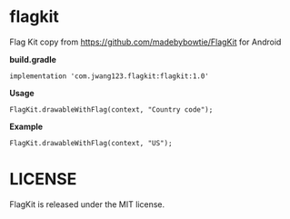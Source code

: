 # flagkit
Flag Kit copy from https://github.com/madebybowtie/FlagKit for Android 

**build.gradle**
    
    implementation 'com.jwang123.flagkit:flagkit:1.0'

**Usage**

    FlagKit.drawableWithFlag(context, "Country code");
   
   
**Example**
   
    FlagKit.drawableWithFlag(context, "US");
    
# LICENSE
FlagKit is released under the MIT license.
